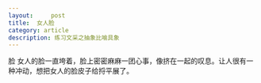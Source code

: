 ```yaml
---
layout:     post
title:  女人脸
category: article
description: 练习文采之抽象比喻具象
---
```


脸
女人的脸一直垮着，脸上密密麻麻一团心事，像挤在一起的叹息。让人很有一种冲动，想把女人的脸皮子给捋平展了。

